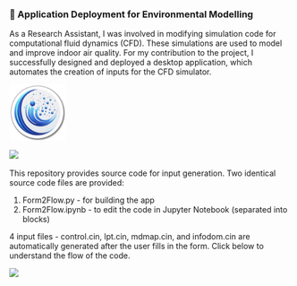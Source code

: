 ### 🤖 Application Deployment for Environmental Modelling
As a Research Assistant, I was involved in modifying simulation code for computational fluid dynamics (CFD). These simulations are used to model and improve indoor air quality. For my contribution to the project, I successfully designed and deployed a desktop application, which automates the creation of inputs for the CFD simulator. 

<p align="left">
  <img src="https://raw.githubusercontent.com/amethystaurora-robo/amethystaurora-robo/main/circle_img.png" width="100">
</p>
<p
  <a href="https://github.com/amethystaurora-robo/MultiFlow3D/releases" target="_blank">
    <img src="https://img.shields.io/badge/Download%20App-3AAFA9?style=for-the-badge&logo=googleplay&logoColor=white"/>
  </a>
</p>

This repository provides source code for input generation. Two identical source code files are provided:

1. Form2Flow.py - for building the app
2. Form2Flow.ipynb - to edit the code in Jupyter Notebook (separated into blocks)

4 input files - control.cin, lpt.cin, mdmap.cin, and infodom.cin are automatically generated after the user fills in the form.
Click below to understand the flow of the code.

<p align="left">
  <a href="[https://github.com/amethystaurora-robo/MultiFlow3D/releases](https://github.com/amethystaurora-robo/Form2Flow/blob/main/form2flow_layout.pdf)" target="_blank">
    <img src="https://img.shields.io/badge/Code%20Layout-3AAFA9?style=for-the-badge&logo=readthedocs&logoColor=white"/>
  </a>
</p>

